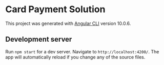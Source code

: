 # Card Payment Solution

This project was generated with [Angular CLI](https://github.com/angular/angular-cli) version 10.0.6.

## Development server

Run `npm start` for a dev server. Navigate to `http://localhost:4200/`. The app will automatically reload if you change any of the source files.
